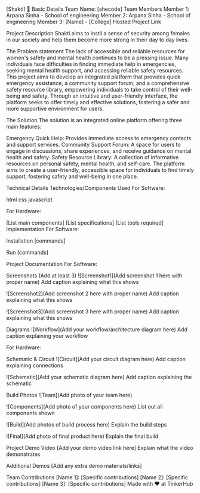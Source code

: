 # 

[Shakti] 🎯
Basic Details
Team Name: [shecode]
Team Members
Member 1: Arpana Sinha - School of engineering
Member 2: Arpana Sinha - School of engineering
Member 3: [Name] - [College]
Hosted Project Link


Project Description
Shakti aims to instil a sense of security among females in our society and help them become more strong in their day to day lives.


The Problem statement
The lack of accessible and reliable resources for women's safety and mental health continues to be a pressing issue. Many individuals face difficulties in finding immediate help in emergencies, seeking mental health support, and accessing reliable safety resources. This project aims to develop an integrated platform that provides quick emergency assistance, a community support forum, and a comprehensive safety resource library, empowering individuals to take control of their well-being and safety. Through an intuitive and user-friendly interface, the platform seeks to offer timely and effective solutions, fostering a safer and more supportive environment for users.

The Solution
The solution is an integrated online platform offering three main features:

Emergency Quick Help: Provides immediate access to emergency contacts and support services.
Community Support Forum: A space for users to engage in discussions, share experiences, and receive guidance on mental health and safety.
Safety Resource Library: A collection of informative resources on personal safety, mental health, and self-care.
The platform aims to create a user-friendly, accessible space for individuals to find timely support, fostering safety and well-being in one place.

Technical Details
Technologies/Components Used
For Software:


html
css
javascript

For Hardware:

[List main components]
[List specifications]
[List tools required]
Implementation
For Software:

Installation
[commands]

Run
[commands]

Project Documentation
For Software:

Screenshots (Add at least 3)
![Screenshot1](Add screenshot 1 here with proper name) Add caption explaining what this shows

![Screenshot2](Add screenshot 2 here with proper name) Add caption explaining what this shows

![Screenshot3](Add screenshot 3 here with proper name) Add caption explaining what this shows

Diagrams
![Workflow](Add your workflow/architecture diagram here) Add caption explaining your workflow

For Hardware:

Schematic & Circuit
![Circuit](Add your circuit diagram here) Add caption explaining connections

![Schematic](Add your schematic diagram here) Add caption explaining the schematic

Build Photos
![Team](Add photo of your team here)

![Components](Add photo of your components here) List out all components shown

![Build](Add photos of build process here) Explain the build steps

![Final](Add photo of final product here) Explain the final build

Project Demo
Video
[Add your demo video link here] Explain what the video demonstrates

Additional Demos
[Add any extra demo materials/links]

Team Contributions
[Name 1]: [Specific contributions]
[Name 2]: [Specific contributions]
[Name 3]: [Specific contributions]
Made with ❤️ at TinkerHub
